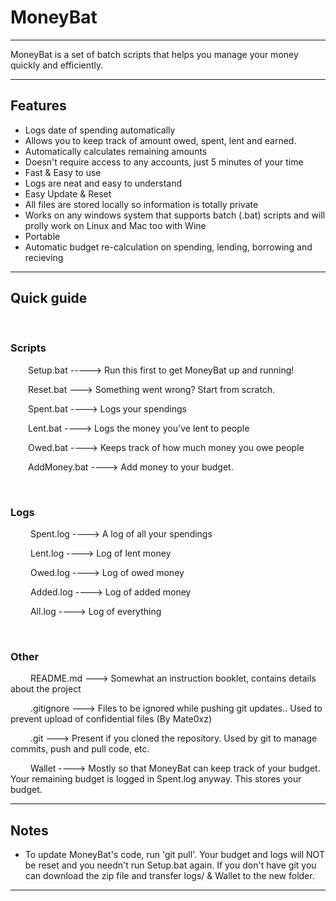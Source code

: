 # MoneyBat

----


MoneyBat is a set of batch scripts that helps you manage your money quickly and efficiently. 


----

<h2> Features </h2>

- Logs date of spending automatically
- Allows you to keep track of amount owed, spent, lent and earned.
- Automatically calculates remaining amounts
- Doesn't require access to any accounts, just 5 minutes of your time
- Fast & Easy to use
- Logs are neat and easy to understand
- Easy Update & Reset
- All files are stored locally so information is totally private
- Works on any windows system that supports batch (.bat) scripts and will prolly work on Linux and Mac too with Wine
- Portable
- Automatic budget re-calculation on spending, lending, borrowing and recieving

----

<h2> Quick guide </h2>

&emsp; <h3> Scripts </h3>

&emsp;&emsp;Setup.bat -----> Run this first to get MoneyBat up and running!

&emsp;&emsp;Reset.bat ---> Something went wrong? Start from scratch.

&emsp;&emsp;Spent.bat ----> Logs your spendings

&emsp;&emsp;Lent.bat ----> Logs the money you've lent to people

&emsp;&emsp;Owed.bat ----> Keeps track of how much money you owe people

&emsp;&emsp;AddMoney.bat ----> Add money to your budget.

&emsp; <h3> Logs </h3>

&emsp;&emsp; Spent.log ----> A log of all your spendings

&emsp;&emsp; Lent.log ----> Log of lent money

&emsp;&emsp; Owed.log ----> Log of owed money

&emsp;&emsp; Added.log ----> Log of added money

&emsp;&emsp; All.log ----> Log of everything

&emsp; <h3> Other </h3>

&emsp;&emsp; README.md ---> Somewhat an instruction booklet, contains details about the project

&emsp;&emsp; .gitignore ---> Files to be ignored while pushing git updates.. Used to prevent upload of confidential files (By Mate0xz)

&emsp;&emsp; .git ---> Present if you cloned the repository. Used by git to manage commits, push and pull code, etc.

&emsp;&emsp; Wallet ----> Mostly so that MoneyBat can keep track of your budget. Your remaining budget is logged in Spent.log anyway. This stores your budget.

-----

<h2> Notes </h2>

- To update MoneyBat's code, run 'git pull'. Your budget and logs will NOT be reset and you needn't run Setup.bat again. If you don't have git you can download the zip file and transfer logs/ & Wallet to the new folder.


----
 




